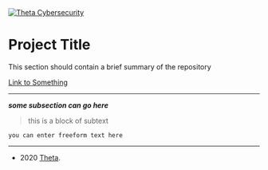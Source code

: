 <a href="https://www.theta.co.nz/solutions/cyber-security/">
<img src="https://avatars0.githubusercontent.com/u/2897191?s=70&v=4" 
title="Theta Cybersecurity" alt="Theta Cybersecurity">
</a>

<!-- project title -->
<!-- first.last@theta.co.nz -->
<!-- development/test/production -->

# Project Title

This section should contain a brief summary of the repository

[Link to Something](https://theta.co.nz/cyber)

---
***some subsection can go here***

> this is a block of subtext

    you can enter freeform text here

---
- 2020 <a href="https://www.theta.co.nz" target="_blank">Theta</a>.